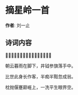 # 摘星岭一首

**作者**: 刘一止

## 诗词内容

𥬞磴缘梯兴未穷，青冥有路欲乘风。

朝云暮雨在脚下，井钺参旗落手中。

比世此身长作客，半痴半黠忽成翁。

枕抛偃蹇巅崕上，一洗平生眼界空。

